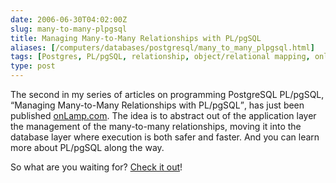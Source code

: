 ```yaml
--- 
date: 2006-06-30T04:02:00Z
slug: many-to-many-plpgsql
title: Managing Many-to-Many Relationships with PL/pgSQL
aliases: [/computers/databases/postgresql/many_to_many_plpgsql.html]
tags: [Postgres, PL/pgSQL, relationship, object/relational mapping, onlamp.com]
type: post
---
```


<p>The second in my series of articles on programming PostgreSQL PL/pgSQL,
<q>Managing Many-to-Many Relationships with PL/pgSQL</q>, has just been
published <a href="http://www.onlamp.com/pub/a/onlamp/2006/06/29/many-to-many-with-plpgsql.html" title="Read &#x201c;Managing Many-to-Many Relationships with
PL/pgSQL&#x201d;">onLamp.com</a>. The idea is to abstract out of the
application layer the management of the many-to-many relationships, moving it
into the database layer where execution is both safer and faster. And you can
learn more about PL/pgSQL along the way.</p>

<p>So what are you waiting for? <a href="http://www.onlamp.com/pub/a/onlamp/2006/06/29/many-to-many-with-plpgsql.html"
title="Ready &#x201c;Managing Many-to-Many Relationships with PL/pgSQL&#x201d;">Check it out</a>!</p>
